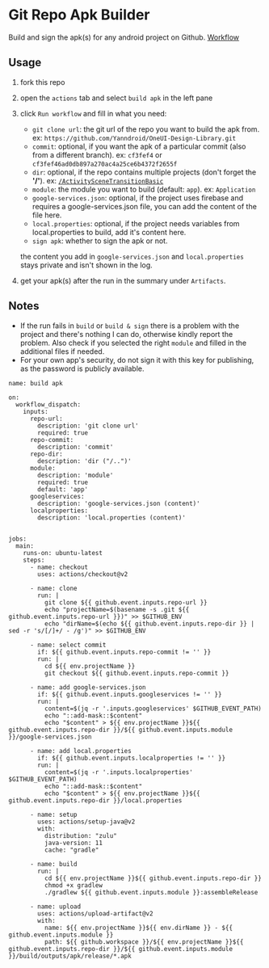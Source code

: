 # Git Repo Apk Builder
Build and sign the apk(s) for any android project on Github.
[Workflow](https://github.com/Yanndroid/grab/actions/workflows/build-apk.yml)

## Usage
1. fork this repo
2. open the ```actions``` tab and select ```build apk``` in the left pane
3. click ```Run workflow``` and fill in what you need:
    - ```git clone url```: the git url of the repo you want to build the apk from. ex: ```https://github.com/Yanndroid/OneUI-Design-Library.git```
    - ```commit```: optional, if you want the apk of a particular commit (also from a different branch). ex: ```cf3fef4``` or ```cf3fef46ad0db897a270ac4a25ce6b4372f2655f```
    - ```dir```: optional, if the repo contains multiple projects (don't forget the **'/'**). ex: [```/ActivitySceneTransitionBasic```](https://github.com/android/animation-samples/tree/main/ActivitySceneTransitionBasic)
    - ```module```: the module you want to build (default: ```app```). ex: ```Application```
    - ```google-services.json```: optional, if the project uses firebase and requires a google-services.json file, you can add the content of the file here.
    - ```local.properties```: optional, if the project needs variables from local.properties to build, add it's content here.
    - ```sign apk```: whether to sign the apk or not.

    the content you add in ```google-services.json``` and ```local.properties``` stays private and isn't shown in the log.
4. get your apk(s) after the run in the summary under ```Artifacts```.

## Notes
- If the run fails in ```build``` or ```build & sign``` there is a problem with the project and there's nothing I can do, otherwise kindly report the problem. Also check if you selected the right ```module``` and filled in the additional files if needed.
- For your own app's security, do not sign it with this key for publishing, as the password is publicly available.


```
name: build apk

on:
  workflow_dispatch:
    inputs:
      repo-url:
        description: 'git clone url'
        required: true
      repo-commit:
        description: 'commit'
      repo-dir:
        description: 'dir ("/..")'
      module:
        description: 'module'
        required: true
        default: 'app'
      googleservices:
        description: 'google-services.json (content)'
      localproperties:
        description: 'local.properties (content)'
      

jobs:
  main:
    runs-on: ubuntu-latest
    steps:
      - name: checkout
        uses: actions/checkout@v2
        
      - name: clone
        run: |
          git clone ${{ github.event.inputs.repo-url }}
          echo "projectName=$(basename -s .git ${{ github.event.inputs.repo-url }})" >> $GITHUB_ENV
          echo "dirName=$(echo ${{ github.event.inputs.repo-dir }} | sed -r 's/[/]+/ - /g')" >> $GITHUB_ENV
        
      - name: select commit
        if: ${{ github.event.inputs.repo-commit != '' }}
        run: |
          cd ${{ env.projectName }}
          git checkout ${{ github.event.inputs.repo-commit }}
          
      - name: add google-services.json
        if: ${{ github.event.inputs.googleservices != '' }}
        run: |
          content=$(jq -r '.inputs.googleservices' $GITHUB_EVENT_PATH)
          echo "::add-mask::$content"
          echo "$content" > ${{ env.projectName }}${{ github.event.inputs.repo-dir }}/${{ github.event.inputs.module }}/google-services.json
        
      - name: add local.properties
        if: ${{ github.event.inputs.localproperties != '' }}
        run: |
          content=$(jq -r '.inputs.localproperties' $GITHUB_EVENT_PATH)
          echo "::add-mask::$content"
          echo "$content" > ${{ env.projectName }}${{ github.event.inputs.repo-dir }}/local.properties
        
      - name: setup
        uses: actions/setup-java@v2
        with:
          distribution: "zulu"
          java-version: 11
          cache: "gradle"
          
      - name: build
        run: |
          cd ${{ env.projectName }}${{ github.event.inputs.repo-dir }}
          chmod +x gradlew
          ./gradlew ${{ github.event.inputs.module }}:assembleRelease

      - name: upload
        uses: actions/upload-artifact@v2
        with:
          name: ${{ env.projectName }}${{ env.dirName }} - ${{ github.event.inputs.module }}
          path: ${{ github.workspace }}/${{ env.projectName }}${{ github.event.inputs.repo-dir }}/${{ github.event.inputs.module }}/build/outputs/apk/release/*.apk 
          



```

